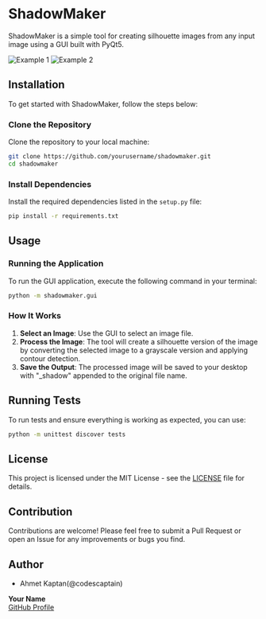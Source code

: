 
# ShadowMaker

ShadowMaker is a simple tool for creating silhouette images from any input image using a GUI built with PyQt5.

![Example 1](https://github.com/user-attachments/assets/1e92d192-c2b1-449b-9337-ddafd6023d8f)
![Example 2](https://github.com/user-attachments/assets/f5b061a1-98c8-4bab-83dc-cbf75fbc0a10)



## Installation

To get started with ShadowMaker, follow the steps below:

### Clone the Repository
Clone the repository to your local machine:

```bash
git clone https://github.com/yourusername/shadowmaker.git
cd shadowmaker
```

### Install Dependencies
Install the required dependencies listed in the `setup.py` file:

```bash
pip install -r requirements.txt
```

## Usage

### Running the Application
To run the GUI application, execute the following command in your terminal:

```bash
python -m shadowmaker.gui
```

### How It Works
1. **Select an Image**: Use the GUI to select an image file.
2. **Process the Image**: The tool will create a silhouette version of the image by converting the selected image to a grayscale version and applying contour detection.
3. **Save the Output**: The processed image will be saved to your desktop with "_shadow" appended to the original file name.

## Running Tests

To run tests and ensure everything is working as expected, you can use:

```bash
python -m unittest discover tests
```

## License

This project is licensed under the MIT License - see the [LICENSE](LICENSE) file for details.

## Contribution

Contributions are welcome! Please feel free to submit a Pull Request or open an Issue for any improvements or bugs you find.

## Author
- Ahmet Kaptan(@codescaptain)

**Your Name**  
[GitHub Profile](https://github.com/codescaptain)
